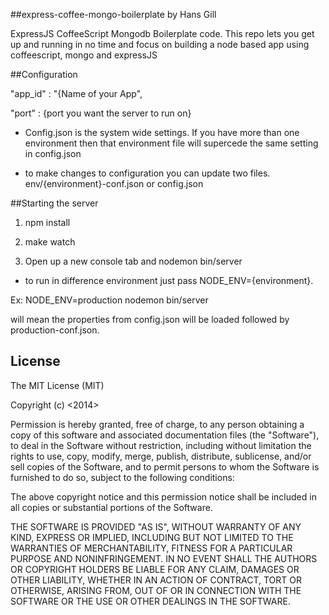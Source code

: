 


##express-coffee-mongo-boilerplate by Hans Gill

ExpressJS CoffeeScript Mongodb Boilerplate code. This repo lets you get up and running in no time and focus on building a node based app using coffeescript, mongo and expressJS

##Configuration

"app_id" : "{Name of your App",

"port" : {port you want the server to run on}

* Config.json is the system wide settings. If you have more than one environment then that environment file will supercede the same setting in config.json

* to make changes to configuration you can update two files.
  env/{environment}-conf.json or config.json


##Starting the server

1) npm install

2) make watch

3) Open up a new console tab and nodemon bin/server

  * to run in difference environment just pass NODE_ENV={environment}.
  
  Ex: NODE_ENV=production nodemon bin/server

  will mean the properties from config.json will be loaded followed by production-conf.json.

## License 

The MIT License (MIT)

Copyright (c) <2014> <copyright Hans Gill>

Permission is hereby granted, free of charge, to any person obtaining a copy
of this software and associated documentation files (the "Software"), to deal
in the Software without restriction, including without limitation the rights
to use, copy, modify, merge, publish, distribute, sublicense, and/or sell
copies of the Software, and to permit persons to whom the Software is
furnished to do so, subject to the following conditions:

The above copyright notice and this permission notice shall be included in
all copies or substantial portions of the Software.

THE SOFTWARE IS PROVIDED "AS IS", WITHOUT WARRANTY OF ANY KIND, EXPRESS OR
IMPLIED, INCLUDING BUT NOT LIMITED TO THE WARRANTIES OF MERCHANTABILITY,
FITNESS FOR A PARTICULAR PURPOSE AND NONINFRINGEMENT. IN NO EVENT SHALL THE
AUTHORS OR COPYRIGHT HOLDERS BE LIABLE FOR ANY CLAIM, DAMAGES OR OTHER
LIABILITY, WHETHER IN AN ACTION OF CONTRACT, TORT OR OTHERWISE, ARISING FROM,
OUT OF OR IN CONNECTION WITH THE SOFTWARE OR THE USE OR OTHER DEALINGS IN
THE SOFTWARE.